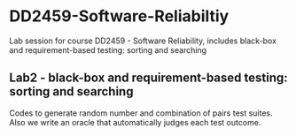 # DD2459-Software-Reliabiltiy
Lab session for course DD2459 - Software Reliability, includes black-box and requirement-based testing: sorting and searching

## Lab2 - black-box and requirement-based testing: sorting and searching
Codes to generate random number and combination of pairs test suites. Also we write an oracle that automatically judges each test outcome. 